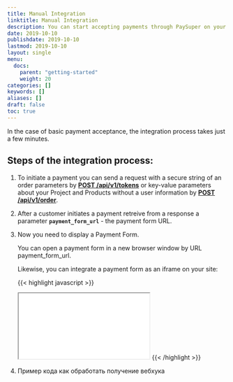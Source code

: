 ```yaml
---
title: Manual Integration
linktitle: Manual Integration
description: You can start accepting payments through PaySuper on your website after a few simple steps.
date: 2019-10-10
publishdate: 2019-10-10
lastmod: 2019-10-10
layout: single
menu:
  docs:
    parent: "getting-started"
    weight: 20
categories: []
keywords: []
aliases: []
draft: false
toc: true
---
```


In the case of basic payment acceptance, the integration process takes just a few minutes.

## Steps of the integration process:

1. To initiate a payment you can send a request with a secure string of an order parameters by **[POST /api/v1/tokens](https://docs.stg.pay.super.com/api-reference/token/#endpoints)** or key-value parameters about your Project and Products without a user information by **[POST /api/v1/order](https://docs.stg.pay.super.com/api-reference/orders/#endpoints)**.

2. After a customer initiates a payment retreive from a response a parameter **`payment_form_url`** - the payment form URL.

3. Now you need to display a Payment Form. 

    You can open a payment form in a new browser window by URL payment_form_url.
    
    Likewise, you can integrate a payment form as an iframe on your site:

    {{< highlight javascript >}}
    <iframe src="{payment_form_url}"></iframe>
    {{< /highlight >}}

4. Пример кода как обработать получение вебхука
